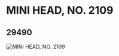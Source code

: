 # MINI HEAD, NO. 2109
## 29490
![MINI HEAD, NO. 2109](https://lc-www-live-s.legocdn.com/media/bricks/5/2/6174454.jpg)